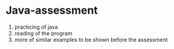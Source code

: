 # Java-assessment

1) practicing of java
2) reading of the program
3) more of similar examples to be shown before the assessment

